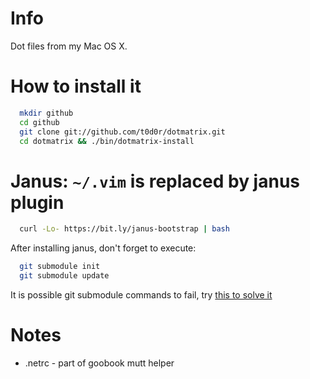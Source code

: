 # Info

Dot files from my Mac OS X.

# How to install it

```bash
  mkdir github
  cd github
  git clone git://github.com/t0d0r/dotmatrix.git
  cd dotmatrix && ./bin/dotmatrix-install
```

# Janus: `~/.vim` is replaced by janus plugin

```bash
  curl -Lo- https://bit.ly/janus-bootstrap | bash
```

After installing janus, don't forget to execute:
```bash
  git submodule init
  git submodule update
```

It is possible git submodule commands to fail, try [this to solve it](http://stackoverflow.com/questions/14768509/unable-to-checkout-git-submodule-path)

# Notes
  * .netrc - part of goobook mutt helper
